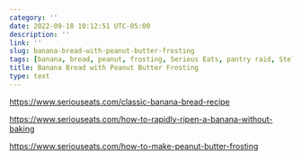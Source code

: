 ```yaml
---
category: ''
date: 2022-09-18 10:12:51 UTC-05:00
description: ''
link: ''
slug: banana-bread-with-peanut-butter-frosting
tags: [banana, bread, peanut, frosting, Serious Eats, pantry raid, Stella Parks]
title: Banana Bread with Peanut Butter Frosting
type: text
---
```


https://www.seriouseats.com/classic-banana-bread-recipe

https://www.seriouseats.com/how-to-rapidly-ripen-a-banana-without-baking

https://www.seriouseats.com/how-to-make-peanut-butter-frosting
